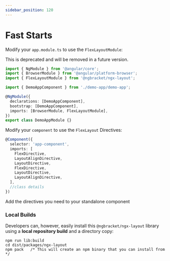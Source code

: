 ```yaml
---
sidebar_position: 120
---
```


# Fast Starts

Modify your `app.module.ts` to use the `FlexLayoutModule`:

This is deprecated and will be removed in a future version.

```typescript
import { NgModule } from '@angular/core';
import { BrowserModule } from '@angular/platform-browser';
import { FlexLayoutModule } from '@ngbracket/ngx-layout';

import { DemoAppComponent } from './demo-app/demo-app';

@NgModule({
  declarations: [DemoAppComponent],
  bootstrap: [DemoAppComponent],
  imports: [BrowserModule, FlexLayoutModule],
})
export class DemoAppModule {}
```

Modify your `component` to use the `FlexLayout` Directives:

```typescript
@Component({
  selector: 'app-component',
  imports: [
    FlexDirective,
    LayoutAlignDirective,
    LayoutDirective,
    FlexDirective,
    LayoutDirective,
    LayoutAlignDirective,
  ],
  //class details
})
```

Add the directives you need to your standalone component

### Local Builds

Developers can, however, easily install this `@ngbracket/ngx-layout` library using a **local repository build**
and a directory copy:

```console
npm run lib:build
cd dist/packages/ngx-layout
npm pack   /* This will create an npm binary that you can install from */
```
